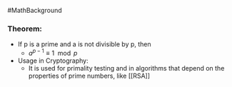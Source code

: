 #MathBackground 
### Theorem: 
- If p is a prime and a is not divisible by p, then 
	- $a^{p-1} \equiv 1 \mod p$
- Usage in Cryptography:
	- It is used for primality testing and in algorithms that depend on the properties of prime numbers, like [[RSA]]